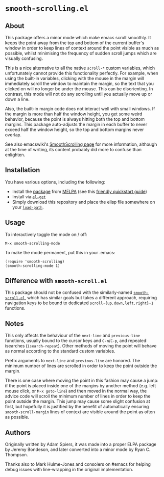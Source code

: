 # `smooth-scrolling.el`

## About

This package offers a minor mode which make emacs scroll smoothly.  It
keeps the point away from the top and bottom of the current buffer's
window in order to keep lines of context around the point visible as
much as possible, whilst minimising the frequency of sudden scroll
jumps which are visually confusing.

This is a nice alternative to all the native `scroll-*` custom
variables, which unfortunately cannot provide this functionality
perfectly.  For example, when using the built-in variables, clicking
with the mouse in the margin will immediately scroll the window to
maintain the margin, so the text that you clicked on will no longer be
under the mouse.  This can be disorienting.  In contrast, this mode
will not do any scrolling until you actually move up or down a line.

Also, the built-in margin code does not interact well with small
windows.  If the margin is more than half the window height, you get
some weird behavior, because the point is always hitting both the top
and bottom margins.  This package auto-adjusts the margin in each
buffer to never exceed half the window height, so the top and bottom
margins never overlap.

See also emacswiki's
[SmoothScrolling page](http://www.emacswiki.org/cgi-bin/wiki/SmoothScrolling)
for more information, although at the time of writing, its content
probably did more to confuse than enlighten.

## Installation

You have various options, including the following:

*   Install the [package](https://melpa.org/#/smooth-scrolling)
    from [MELPA](https://melpa.org/#/getting-started)
    (see this [friendly quickstart guide](http://ergoemacs.org/emacs/emacs_package_system.html))
*   Install via [`el-get`](https://github.com/dimitri/el-get/blob/master/README.md)
*   Simply download this repository and place the elisp file
    somewhere on your [`load-path`](https://www.emacswiki.org/emacs/LoadPath).

## Usage

To interactively toggle the mode on / off:

    M-x smooth-scrolling-mode

To make the mode permanent, put this in your .emacs:

    (require 'smooth-scrolling)
    (smooth-scrolling-mode 1)

## Difference with `smooth-scroll.el`

This package should not be confused with the similarly-named
[`smooth-scroll.el`](https://www.emacswiki.org/emacs/smooth-scroll.el),
which has similar goals but takes a different approach, requiring
navigation keys to be bound to dedicated
`scroll-{up,down,left,right}-1` functions.

## Notes

This only affects the behaviour of the `next-line` and
`previous-line` functions, usually bound to the cursor keys and
`C-n`/`C-p`, and repeated isearches (`isearch-repeat`).  Other methods
of moving the point will behave as normal according to the standard
custom variables.

Prefix arguments to `next-line` and `previous-line` are
honored. The minimum number of lines are scrolled in order to keep the
point outside the margin.

There is one case where moving the point in this fashion may cause
a jump: if the point is placed inside one of the margins by another
method (e.g. left mouse click, or `M-x goto-line`) and then moved in
the normal way, the advice code will scroll the minimum number of
lines in order to keep the point outside the margin.  This jump may
cause some slight confusion at first, but hopefully it is justified
by the benefit of automatically ensuring `smooth-scroll-margin`
lines of context are visible around the point as often as possible.

## Authors

Originally written by Adam Spiers, it was made into a proper ELPA
package by Jeremy Bondeson, and later converted into a minor mode by
Ryan C. Thompson.

Thanks also to Mark Hulme-Jones and consolers on #emacs for helping
debug issues with line-wrapping in the original implementation.
